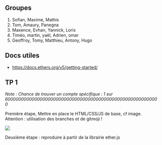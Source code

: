 ## Groupes

1. Sofian, Maxime, Mathis
2. Tom, Amaury, Panegna
3. Maxence, Evhan, Yannick, Loris
4. Timéo, martin, yaël, Adrien, omar
5. Geoffroy, Tomy, Matthieu, Antony, Hugo

## Docs utiles

- https://docs.ethers.org/v5/getting-started/

## TP 1

*Note : Chance de trouver un compte spécifique : 1 sur 6000000000000000000000000000000000000000000000000000000000*

Première étape, Mettre en place le HTML/CSS/JS de base, cf image.
Attention : utilisation des branches et de gitmoji !

<img src="https://raw.githubusercontent.com/kevinniel/MDS_B3_APLIDESKTOP_2324/main/Capture%20d%E2%80%99e%CC%81cran%202024-01-30%20a%CC%80%2009.12.34.png">

Deuxième étape : reproduire à partir de la librairie ether.js
